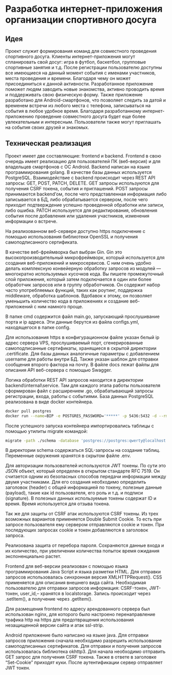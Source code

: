 # Разработка интернет-приложения организации спортивного досуга
## Идея
Проект служит формирования команд для совместного проведения спортивного досуга. Клиенты интернет-приложения могут спланировать свой досуг: игра в футбол, баскетбол, групповые спортивные занятия и т.д. После регистрации пользователю доступны все имеющиеся на данный момент события с именами участников, места проведения и времени. Благодаря чему он может присоединиться к данной активности.
Разработанное приложение поможет людям заводить новые знакомства, активно проводить время и поддерживать свою физическую форму. Также приложение разработано для Android-смартфонов, что позволяет следить за датой и временем встречи из любого места с телефона, записываться на события в любое удобное время. Благодаря разработанному интернет-приложению проведение совместного досуга будет еще более увлекательным и интересным. Пользователи также могут приглашать на события своих друзей и знакомых.
## Техническая реализация
Проект имеет две составляющие: frontend и backend. Frontend в свою очередь имеет реализацию для пользователей ПК (веб-версия) и для владельцев смартфонов с ОС Android.
Backend написан на языке программирования golang. В качестве базы данных используется PostgreSQL. Взаимодействие с backend происходит через REST API запросы: GET, POST, PATCH, DELETE.
GET запросы используются для получения CSRF токена, события и приглашений. POST запросы принимаются backend’ом, после чего представленная информация либо записывается в БД, либо обрабатывается сервером, после чего приходит подтверждение успешно проведенной обработки или записи, либо ошибка. PATCH используется для редактирования, обновления события после добавления или удаления участников, изменения информации о встрече.

На реализованном веб-сервере доступно https подключение с помощью использования библиотеки OpenSSL и получения самоподписанного сертификата.

В качестве веб-фреймворка был выбран Gin. Gin это высокопроизводительный микрофреймворк, который используется для создания веб-приложений и микросервисов. С ним очень удобно делать комплексную конвейерную обработку запросов из модулей — многократно используемых кусочков кода. Вы пишете промежуточный слой приложения, который затем подключается в один или более обработчик запросов или в группу обработчиков. Он содержит набор часто употребляемых функций, таких как роутинг, поддержка middleware, обработка шаблонов. Вдобавок к этому, он позволяет уменьшить количество кода в приложениях и создание веб-приложений с ним намного проще.

В папке cmd содержится файл main.go, запускающий прослушивание порта и ip адреса. Эти данные берутся из файла configs.yml, находящегося в папке config.

Для использования https в конфигурационном файле указан белый ip адрес сервера VPS, прослушиваемый порт, сгенерированные самоподписанные сертификаты, хранящиеся в скрытой директории .certificate. Для базы данных аналогичные параметры с добавлением username для работы внутри БД. Также указан шаблон для отправки сообщения второго фактора на почту. В файле docs лежат файлы для описания API веб-сервера с помощью Swagger.

Логика обработки REST API запросов находится в директории backend\internal\service. Там для каждого этапа работы пользователя сформирован файл с расширением .go, обрабатывающий запросы регистрации, входа, работы с событиями.
База данных PostgreSQL реализована в виде docker контейнера.
```bash
docker pull postgres
docker run --name=BIP -e POSTGRES_PASSWORD='*****' -p 5436:5432 -d --rm postgres
```
После успешного запуска контейнера импортировались таблицы с помощью утилиты migrate командой: 
```bash
migrate -path ./schema -database 'postgres://postgres:qwerty@localhost:5436/postgres?sslmode=disable' up
```
В директории schema содержаться SQL-запросы на создание таблиц. Переменные окружения хранятся в скрытом файле .env.

Для авторизации пользователей используются JWT токены. По сути это JSON объект, который определен в открытом стандарте RFC 7519. Он считается одним из безопасных способов передачи информации между двумя участниками. Для его создания необходимо определить заголовок (header) с общей информацией по токену, полезные данные (payload), такие как id пользователя, его роль и т.д. и подписи (signature). В полезных данных используемые токены содержат ID и время. Время используется для отзыва токена.

Так же для защиты от CSRF атак используются CSRF токены. Из трех возможных вариантов применяется Double Submit Cookie. То есть при запросе пользователя ему сервером отправляются cookie и токен. При последующих запросах cookie и токен добавляются в заголовок запроса.

Реализована защита от перебора пароля. Сохраняются данные входа и их количество, при увеличении количества попыток время ожидания экспоненциально растет. 

Frontend для веб-версии реализован с помощью языка программирования Java Script и языка разметки HTML. Для отправки запросов использовалась синхронная версия XMLHTTPRequest(). CSS применяется для описания внешнего вида сайта. Необходимая пользователю для отправки запросов информация: CSRF-токен, JWT-токен, user_id,– хранятся в localstorage. Запись происходит через .setItem(), а получение через .getItem().

Для размещения frontend по адресу арендованного сервера был использован nginx, для которого было настроено перенаправление трафика http на https для предотвращения использования незащищенной версии сайта и атак ssl-strip.

Android приложение было написано на языке java. Для отправки запросов приложения сначала необходимо разрешить использование самоподписанных сертификатов. Для отправки и получения запросов использовалась библиотека okhttp3. Для начала необходимо отправить GET запрос для получения CSRF токена. Также в ответе в заголовке “Set-Cookie” приходят куки. После аутентификации сервер отправляет JWT токен. 
